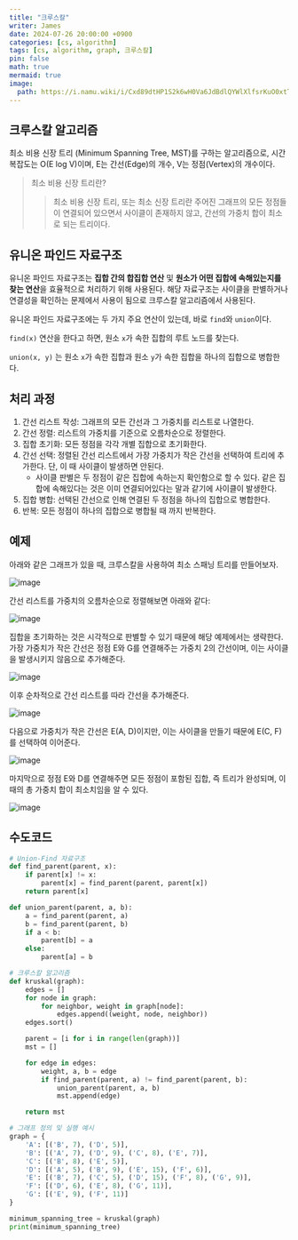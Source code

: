 ```yaml
---
title: "크루스칼"
writer: James
date: 2024-07-26 20:00:00 +0900
categories: [cs, algorithm]
tags: [cs, algorithm, graph, 크루스칼]
pin: false
math: true
mermaid: true
image:
  path: https://i.namu.wiki/i/Cxd89dtHP1S2k6wH0Va6JdBdlQYWlXlfsrKuO0xtTYmyHcLfojNkLmnw_36eXOYAMSMX2AxfN9cz76Rxvcq8-w.gif
---
```


## 크루스칼 알고리즘  

최소 비용 신장 트리 (Minimum Spanning Tree, MST)를 구하는 알고리즘으로, 시간 복잡도는 O(E log V)이며, E는 간선(Edge)의 개수, V는 정점(Vertex)의 개수이다.  

> 최소 비용 신장 트리란? 
>> 최소 비용 신장 트리, 또는 최소 신장 트리란 주어진 그래프의 모든 정점들이 연결되어 있으면서 사이클이 존재하지 않고, 간선의 가중치 합이 최소로 되는 트리이다.  

## 유니온 파인드 자료구조  

유니온 파인드 자료구조는 **집합 간의 합집합 연산** 및 **원소가 어떤 집합에 속해있는지를 찾는 연산**을 효율적으로 처리하기 위해 사용된다. 해당 자료구조는 사이클을 판별하거나 연결성을 확인하는 문제에서 사용이 됨으로 크루스칼 알고리즘에서 사용된다.  

유니온 파인드 자료구조에는 두 가지 주요 연산이 있는데, 바로 `find`와 `union`이다.  

`find(x)` 연산을 한다고 하면, 원소 `x`가 속한 집합의 루트 노드를 찾는다.  

`union(x, y)` 는 원소 `x`가 속한 집합과 원소 `y`가 속한 집합을 하나의 집합으로 병합한다.  

## 처리 과정  

1. 간선 리스트 작성: 그래프의 모든 간선과 그 가중치를 리스트로 나열한다.  
2. 간선 정렬: 리스트의 가중치를 기준으로 오름차순으로 정렬한다.  
3. 집합 초기화: 모든 정점을 각각 개별 집합으로 초기화한다.  
4. 간선 선택: 정렬된 간선 리스트에서 가장 가중치가 작은 간선을 선택하여 트리에 추가한다. 단, 이 때 사이클이 발생하면 안된다.  
   - 사이클 판별은 두 정점이 같은 집합에 속하는지 확인함으로 할 수 있다. 같은 집합에 속해있다는 것은 이미 연결되어있다는 말과 같기에 사이클이 발생한다.  
5. 집합 병합: 선택된 간선으로 인해 연결된 두 정점을 하나의 집합으로 병합한다.  
6. 반복: 모든 정점이 하나의 집합으로 병합될 때 까지 반복한다.   

## 예제  

아래와 같은 그래프가 있을 때, 크루스칼을 사용하여 최소 스패닝 트리를 만들어보자.  

![image](https://github.com/user-attachments/assets/68a06ab8-01d9-499a-b70d-6b7aca15b436)  

간선 리스트를 가중치의 오름차순으로 정렬해보면 아래와 같다:  

![image](https://github.com/user-attachments/assets/bd9e0af5-de4f-471d-91d2-5b247bc36f4d)  

집합을 초기화하는 것은 시각적으로 판별할 수 있기 때문에 해당 예제에서는 생략한다.  
가장 가중치가 작은 간선은 정점 E와 G를 연결해주는 가중치 2의 간선이며, 이는 사이클을 발생시키지 않음으로 추가해준다.  

![image](https://github.com/user-attachments/assets/92dab9e0-154f-401a-91d5-10818da45668)

이후 순차적으로 간선 리스트를 따라 간선을 추가해준다. 

![image](https://github.com/user-attachments/assets/569ba5ca-bffa-4d98-81e9-c11768f0822e)  

다음으로 가중치가 작은 간선은 E(A, D)이지만, 이는 사이클을 만들기 때문에 E(C, F)를 선택하여 이어준다.  

![image](https://github.com/user-attachments/assets/53421531-edfd-48b7-ae8f-1bebbdf0dc6f)

마지막으로 정점 E와 D를 연결해주면 모든 정점이 포함된 집합, 즉 트리가 완성되며, 이 때의 총 가중치 합이 최소치임을 알 수 있다.  

![image](https://github.com/user-attachments/assets/795a5e0c-0e50-4f5a-baa3-30cb1113d6e5)


## 수도코드  
```python
# Union-Find 자료구조
def find_parent(parent, x):
    if parent[x] != x:
        parent[x] = find_parent(parent, parent[x])
    return parent[x]

def union_parent(parent, a, b):
    a = find_parent(parent, a)
    b = find_parent(parent, b)
    if a < b:
        parent[b] = a
    else:
        parent[a] = b

# 크루스칼 알고리즘
def kruskal(graph):
    edges = []
    for node in graph:
        for neighbor, weight in graph[node]:
            edges.append((weight, node, neighbor))
    edges.sort()

    parent = [i for i in range(len(graph))]
    mst = []

    for edge in edges:
        weight, a, b = edge
        if find_parent(parent, a) != find_parent(parent, b):
            union_parent(parent, a, b)
            mst.append(edge)

    return mst

# 그래프 정의 및 실행 예시
graph = {
    'A': [('B', 7), ('D', 5)],
    'B': [('A', 7), ('D', 9), ('C', 8), ('E', 7)],
    'C': [('B', 8), ('E', 5)],
    'D': [('A', 5), ('B', 9), ('E', 15), ('F', 6)],
    'E': [('B', 7), ('C', 5), ('D', 15), ('F', 8), ('G', 9)],
    'F': [('D', 6), ('E', 8), ('G', 11)],
    'G': [('E', 9), ('F', 11)]
}

minimum_spanning_tree = kruskal(graph)
print(minimum_spanning_tree)
```